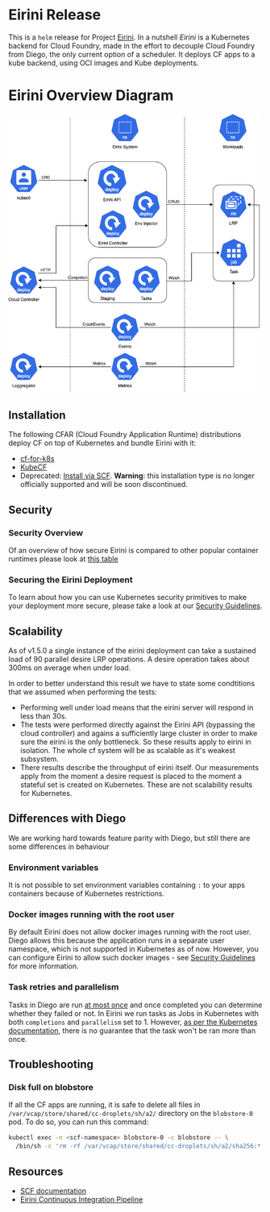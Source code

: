 # Eirini Release

This is a `helm` release for Project [Eirini](https://code.cloudfoundry.org/eirini). In a nutshell *Eirini* is a Kubernetes backend for
Cloud Foundry, made in the effort to decouple Cloud Foundry from Diego, the only current option of a scheduler. It deploys CF apps
to a kube backend, using OCI images and Kube deployments.

# Eirini Overview Diagram

![Eirini Overview Diagram](docs/architecture/EiriniOverview.png)

## Installation

The following CFAR (Cloud Foundry Application Runtime) distributions deploy CF on top of Kubernetes and bundle Eirini with it:

* [cf-for-k8s](https://github.com/cloudfoundry/cf-for-k8s)
* [KubeCF](https://github.com/cloudfoundry-incubator/kubecf)
* Deprecated: [Install via SCF](./docs/installation.md). **Warning**: this installation type is no longer officially supported and will be soon discontinued.

## Security

### Security Overview

Of an overview of how secure Eirini is compared to other popular container runtimes please look at [this table](./docs/security-overview.md)

### Securing the Eirini Deployment

To learn about how you can use Kubernetes security primitives to make your deployment more secure, please take a look at our [Security Guidelines](docs/security-guidelines.md).

## Scalability

As of v1.5.0 a single instance of the eirini deployment can take a sustained load of 90 parallel desire LRP operations. A desire operation takes about 300ms on average when under load.

In order to better understand this result we have to state some condtitions that we assumed when performing the tests:
- Performing well under load means that the eirini server will respond in less than 30s.
- The tests were performed directly against the Eirini API (bypassing the cloud controller) and agains a sufficiently large cluster in order to make sure the eirini is the only bottleneck. So these results apply to eirini in isolation. The whole cf system will be as scalable as it's weakest subsystem.
- There results describe the throughput of eirini itself. Our measurements apply from the moment a desire request is placed to the moment a stateful set is created on Kubernetes. These are not scalability results for Kubernetes.

## Differences with Diego

We are working hard towards feature parity with Diego, but still there are some differences in behaviour

### Environment variables
It is not possible to set environment variables containing `:` to your apps containers because of Kubernetes restrictions.

### Docker images running with the root user
By default Eirini does not allow docker images running with the root user. Diego allows this because the application runs in a separate user namespace, which is not supported in Kubernetes as of now. However, you can configure Eirini to allow such docker images - see [Security Guidelines](docs/security-guidelines.md#application-podsecuritypolicy) for more information.

### Task retries and parallelism
Tasks in Diego are run [at most once](https://github.com/cloudfoundry/diego-notes/blob/926024b/notes/lrp-task-states-and-transitions.md#task-states) and once completed you can determine whether they failed or not. In Eirini we run tasks as Jobs in Kubernetes with both `completions` and `parallelism` set to 1. However, [as per the Kubernetes documentation](https://kubernetes.io/docs/concepts/workloads/controllers/jobs-run-to-completion/#handling-pod-and-container-failures), there is no guarantee that the task won't be ran more than once.

## Troubleshooting

### Disk full on blobstore

If all the CF apps are running, it is safe to delete all files in `/var/vcap/store/shared/cc-droplets/sh/a2/` directory on the `blobstore-0` pod.
To do so, you can run this command:

```bash
kubectl exec -n <scf-namespace> blobstore-0 -c blobstore -- \
  /bin/sh -c 'rm -rf /var/vcap/store/shared/cc-droplets/sh/a2/sha256:*'
```

## Resources

* [SCF documentation](https://github.com/SUSE/scf/wiki/How-to-Install-SCF#deploy-using-helm)
* [Eirini Continuous Integration Pipeline](https://ci.eirini.cf-app.com/teams/main/pipelines/eirini-release)
